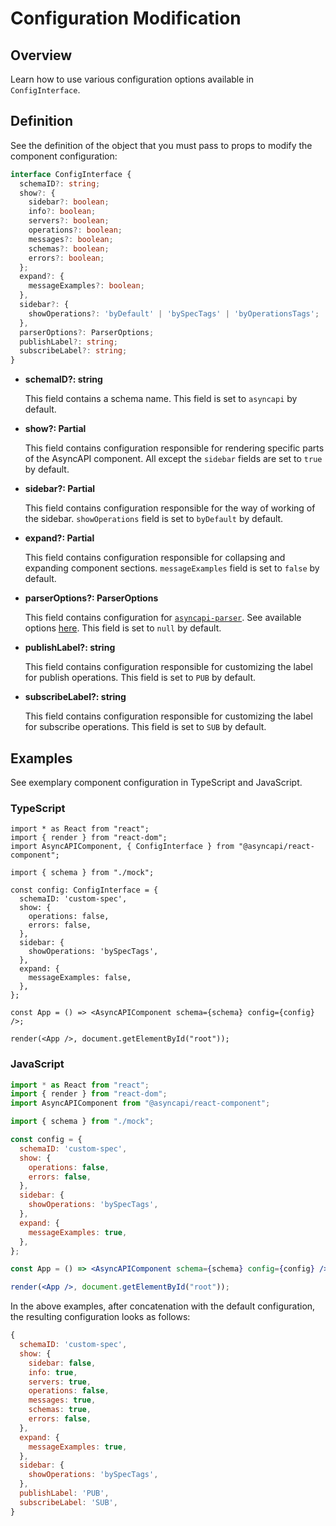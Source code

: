 # Configuration Modification

## Overview

Learn how to use various configuration options available in `ConfigInterface`.

## Definition

See the definition of the object that you must pass to props to modify the component configuration:

```ts
interface ConfigInterface {
  schemaID?: string;
  show?: {
    sidebar?: boolean;
    info?: boolean;
    servers?: boolean;
    operations?: boolean;
    messages?: boolean;
    schemas?: boolean;
    errors?: boolean;
  };
  expand?: {
    messageExamples?: boolean;
  },
  sidebar?: {
    showOperations?: 'byDefault' | 'bySpecTags' | 'byOperationsTags';
  },
  parserOptions?: ParserOptions;
  publishLabel?: string;
  subscribeLabel?: string;
}
```

- **schemaID?: string**

  This field contains a schema name.
  This field is set to `asyncapi` by default.

- **show?: Partial<ShowConfig>**

  This field contains configuration responsible for rendering specific parts of the AsyncAPI component.
  All except the `sidebar` fields are set to `true` by default.

- **sidebar?: Partial<SideBarConfig>**

  This field contains configuration responsible for the way of working of the sidebar.
  `showOperations` field is set to `byDefault` by default.
  
- **expand?: Partial<ExpandConfig>**

  This field contains configuration responsible for collapsing and expanding component sections.
  `messageExamples` field is set to `false` by default.

- **parserOptions?: ParserOptions**

  This field contains configuration for [`asyncapi-parser`](https://github.com/asyncapi/parser). See available options [here](https://github.com/asyncapi/parser-js/blob/master/API.md#module_@asyncapi/parser..parse).
  This field is set to `null` by default.

- **publishLabel?: string**

  This field contains configuration responsible for customizing the label for publish operations.
  This field is set to `PUB` by default.

- **subscribeLabel?: string**

  This field contains configuration responsible for customizing the label for subscribe operations.
  This field is set to `SUB` by default.

## Examples

See exemplary component configuration in TypeScript and JavaScript.

### TypeScript

```tsx
import * as React from "react";
import { render } from "react-dom";
import AsyncAPIComponent, { ConfigInterface } from "@asyncapi/react-component";

import { schema } from "./mock";

const config: ConfigInterface = {
  schemaID: 'custom-spec',
  show: {
    operations: false,
    errors: false,
  },
  sidebar: {
    showOperations: 'bySpecTags',
  },
  expand: {
    messageExamples: false,
  },
};

const App = () => <AsyncAPIComponent schema={schema} config={config} />;

render(<App />, document.getElementById("root"));
```

### JavaScript

```jsx
import * as React from "react";
import { render } from "react-dom";
import AsyncAPIComponent from "@asyncapi/react-component";

import { schema } from "./mock";

const config = {
  schemaID: 'custom-spec',
  show: {
    operations: false,
    errors: false,
  },
  sidebar: {
    showOperations: 'bySpecTags',
  },
  expand: {
    messageExamples: true,
  },
};

const App = () => <AsyncAPIComponent schema={schema} config={config} />;

render(<App />, document.getElementById("root"));
```

In the above examples, after concatenation with the default configuration, the resulting configuration looks as follows:

```js
{
  schemaID: 'custom-spec',
  show: {
    sidebar: false,
    info: true,
    servers: true,
    operations: false,
    messages: true,
    schemas: true,
    errors: false,
  },
  expand: {
    messageExamples: true,
  },
  sidebar: {
    showOperations: 'bySpecTags',
  },
  publishLabel: 'PUB',
  subscribeLabel: 'SUB',
}
```

